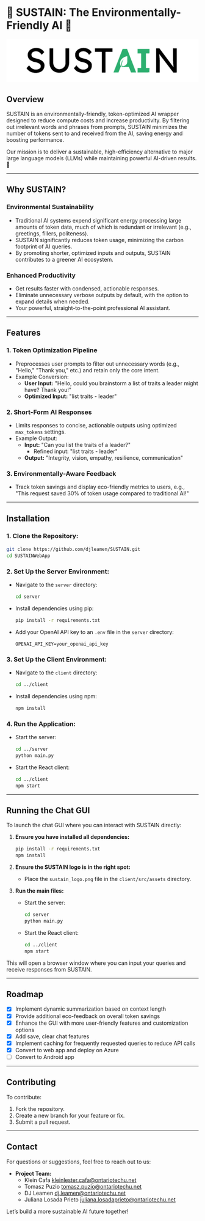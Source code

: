 # 🌱 SUSTAIN: The Environmentally-Friendly AI 🌱

<picture>
  <source srcset="SUSTAINOriginalWhiteTransparentCropped.png" media="(prefers-color-scheme: dark)">
  <img src="SUSTAINOriginalBlackTransparentCropped.png" alt="SUSTAIN logo">
</picture>

## Overview
SUSTAIN is an environmentally-friendly, token-optimized AI wrapper designed to reduce compute costs and increase productivity. By filtering out irrelevant words and phrases from prompts, SUSTAIN minimizes the number of tokens sent to and received from the AI, saving energy and boosting performance.

Our mission is to deliver a sustainable, high-efficiency alternative to major large language models (LLMs) while maintaining powerful AI-driven results.🔋

---

## Why SUSTAIN?

### **Environmental Sustainability**
- Traditional AI systems expend significant energy processing large amounts of token data, much of which is redundant or irrelevant (e.g., greetings, fillers, politeness).
- SUSTAIN significantly reduces token usage, minimizing the carbon footprint of AI queries.
- By promoting shorter, optimized inputs and outputs, SUSTAIN contributes to a greener AI ecosystem.

### **Enhanced Productivity**
- Get results faster with condensed, actionable responses.
- Eliminate unnecessary verbose outputs by default, with the option to expand details when needed.
- Your powerful, straight-to-the-point professional AI assistant.
---

## Features

### **1. Token Optimization Pipeline**
- Preprocesses user prompts to filter out unnecessary words (e.g., "Hello," "Thank you," etc.) and retain only the core intent.
- Example Conversion:  
  - **User Input:** "Hello, could you brainstorm a list of traits a leader might have? Thank you!"  
  - **Optimized Input:** "list traits - leader"

### **2. Short-Form AI Responses**
- Limits responses to concise, actionable outputs using optimized `max_tokens` settings.
- Example Output:
  - **Input:** "Can you list the traits of a leader?" 
    - Refined input: "list traits - leader" 
  - **Output:** "Integrity, vision, empathy, resilience, communication"

### **3. Environmentally-Aware Feedback**
- Track token savings and display eco-friendly metrics to users, e.g., "This request saved 30% of token usage compared to traditional AI!"

---

## Installation

### **1. Clone the Repository:**
```bash
git clone https://github.com/djleamen/SUSTAIN.git
cd SUSTAINWebApp
```

### **2. Set Up the Server Environment:**
- Navigate to the `server` directory:
  ```bash
  cd server
  ```
- Install dependencies using pip:
  ```bash
  pip install -r requirements.txt
  ```
- Add your OpenAI API key to an `.env` file in the `server` directory:
  ```
  OPENAI_API_KEY=your_openai_api_key
  ```

### **3. Set Up the Client Environment:**
- Navigate to the `client` directory:
  ```bash
  cd ../client
  ```
- Install dependencies using npm:
  ```bash
  npm install
  ```

### **4. Run the Application:**
- Start the server:
  ```bash
  cd ../server
  python main.py
  ```
- Start the React client:
  ```bash
  cd ../client
  npm start
  ```

---

## Running the Chat GUI

To launch the chat GUI where you can interact with SUSTAIN directly:

1. **Ensure you have installed all dependencies:**
   ```bash
   pip install -r requirements.txt
   npm install
   ```

2. **Ensure the SUSTAIN logo is in the right spot:**
   - Place the `sustain_logo.png` file in the `client/src/assets` directory.

3. **Run the main files:**
   - Start the server:
     ```bash
     cd server
     python main.py
     ```
   - Start the React client:
     ```bash
     cd ../client
     npm start
     ```

This will open a browser window where you can input your queries and receive responses from SUSTAIN.

---

## Roadmap
- [x] Implement dynamic summarization based on context length
- [x] Provide additional eco-feedback on overall token savings
- [x] Enhance the GUI with more user-friendly features and customization options
- [x] Add save, clear chat features
- [x] Implement caching for frequently requested queries to reduce API calls
- [x] Convert to web app and deploy on Azure
- [ ] Convert to Android app

---

## Contributing
To contribute:
1. Fork the repository.
2. Create a new branch for your feature or fix.
3. Submit a pull request.

---

## Contact
For questions or suggestions, feel free to reach out to us:
- **Project Team:**
   - Klein Cafa kleinlester.cafa@ontariotechu.net
   - Tomasz Puzio tomasz.puzio@ontariotechu.net
   - DJ Leamen dj.leamen@ontariotechu.net
   - Juliana Losada Prieto juliana.losadaprieto@ontariotechu.net

Let’s build a more sustainable AI future together!
